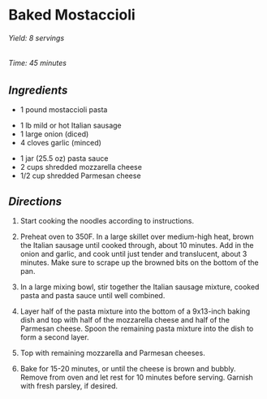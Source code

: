 # Baked Mostaccioli

######  Yield: 8 servings
######  Time:  45 minutes

##  *Ingredients*
- 1 pound mostaccioli pasta
<!--  -->
- 1 lb mild or hot Italian sausage
- 1 large onion (diced)
- 4 cloves garlic (minced)
<!--  -->
- 1 jar (25.5 oz) pasta sauce
- 2 cups shredded mozzarella cheese
- 1/2 cup shredded Parmesan cheese


##  *Directions*
1. Start cooking the noodles according to instructions.

2. Preheat oven to 350F. In a large skillet over medium-high heat, brown the Italian sausage until cooked through, about 10 minutes. Add in the onion and garlic, and cook until just tender and translucent, about 3 minutes. Make sure to scrape up the browned bits on the bottom of the pan. 

3. In a large mixing bowl, stir together the Italian sausage mixture, cooked pasta and pasta sauce until well combined. 

4. Layer half of the pasta mixture into the bottom of a 9x13-inch baking dish and top with half of the mozzarella cheese and half of the Parmesan cheese. Spoon the remaining pasta mixture into the dish to form a second layer. 

5. Top with remaining mozzarella and Parmesan cheeses.

6. Bake for 15-20 minutes, or until the cheese is brown and bubbly. Remove from oven and let rest for 10 minutes before serving. Garnish with fresh parsley, if desired. 